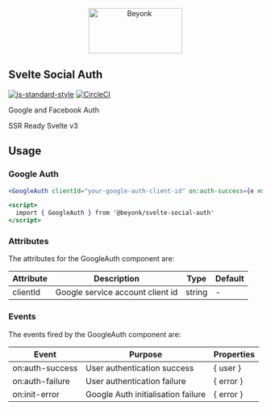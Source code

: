 <p align="center">
  <img width="186" height="90" src="https://user-images.githubusercontent.com/218949/44782765-377e7c80-ab80-11e8-9dd8-fce0e37c235b.png" alt="Beyonk" />
</p>

## Svelte Social Auth

[![js-standard-style](https://img.shields.io/badge/code%20style-standard-brightgreen.svg)](http://standardjs.com) [![CircleCI](https://circleci.com/gh/beyonk-adventures/svelte-social-auth.svg?style=shield)](https://circleci.com/gh/beyonk-adventures/svelte-social-auth)

Google and Facebook Auth

SSR Ready
Svelte v3

## Usage

### Google Auth

```jsx
<GoogleAuth clientId="your-google-auth-client-id" on:auth-success={e => console.dir(e.detail.user)} />

<script>
  import { GoogleAuth } from '@beyonk/svelte-social-auth'
</script>
```

### Attributes

The attributes for the GoogleAuth component are:

| Attribute | Description | Type | Default |
|---|---|---| --- |
| clientId | Google service account client id | string | - |

### Events

The events fired by the GoogleAuth component are:

| Event | Purpose | Properties |
|---|---|---|
| on:auth-success | User authentication success | { user } |
| on:auth-failure | User authentication failure | { error } |
| on:init-error | Google Auth initialisation failure | { error } |


